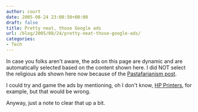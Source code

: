 ```yaml
---
author: court
date: 2005-08-24 23:08:50+00:00
draft: false
title: Pretty neat, those Google ads
url: /blog/2005/08/24/pretty-neat-those-google-ads/
categories:
- Tech
---
```


In case you folks aren't aware, the ads on this page are dynamic and are automatically selected based on the content shown here.  I did NOT select the religious ads shown here now because of the [Pastafarianism post](http://www.vallentyne.com/blog/archives/2005/08/heathen_like_me.html).

I could try and game the ads by mentioning, oh I don't know, [HP Printers](http://www.hp.com/united-states/consumer/gateway/printing_multifunction.html), for example, but that would be wrong.

Anyway, just a note to clear that up a bit.
